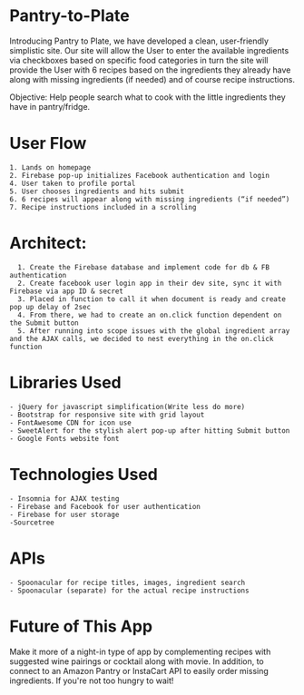 # Pantry-to-Plate
Introducing Pantry to Plate, we have developed a clean, user-friendly simplistic site.    Our site will allow the User to enter the available ingredients via checkboxes based on specific food categories in turn the site will provide the User with 6 recipes based on the ingredients they already have along with missing ingredients (if needed) and of course recipe instructions.

Objective: Help people search what to cook with the little ingredients they have in pantry/fridge.

# User Flow
	1. Lands on homepage
	2. Firebase pop-up initializes Facebook authentication and login
	4. User taken to profile portal
	5. User chooses ingredients and hits submit
	6. 6 recipes will appear along with missing ingredients (“if needed”) 
	7. Recipe instructions included in a scrolling 

# Architect:
	  1. Create the Firebase database and implement code for db & FB authentication
	  2. Create facebook user login app in their dev site, sync it with Firebase via app ID & secret
	  3. Placed in function to call it when document is ready and create pop up delay of 2sec
	  4. From there, we had to create an on.click function dependent on the Submit button
	  5. After running into scope issues with the global ingredient array and the AJAX calls, we decided to nest everything in the on.click function

# Libraries Used
	- jQuery for javascript simplification(Write less do more) 
	- Bootstrap for responsive site with grid layout
	- FontAwesome CDN for icon use
	- SweetAlert for the stylish alert pop-up after hitting Submit button
	- Google Fonts website font

# Technologies Used
	- Insomnia for AJAX testing
	- Firebase and Facebook for user authentication
	- Firebase for user storage
	-Sourcetree

# APIs
	- Spoonacular for recipe titles, images, ingredient search
	- Spoonacular (separate) for the actual recipe instructions

# Future of This App
Make it more of a night-in type of app by complementing recipes with suggested wine pairings or cocktail along with movie. In addition, to connect to an Amazon Pantry or InstaCart API to easily order missing ingredients. If you're not too hungry to wait!
